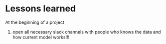 # Lessons learned





At the beginning of a project

1. open all necessary slack channels with people who knows the data and how current model works!!!